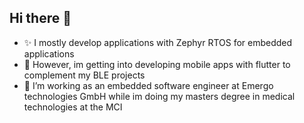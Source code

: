 ## Hi there 👋
- ✨ I mostly develop applications with Zephyr RTOS for embedded applications
- 🔭 However, im getting into developing mobile apps with flutter to complement my BLE projects
- 🌱 I’m working as an embedded software engineer at Emergo technologies GmbH while im doing my masters degree in medical technologies at the MCI
